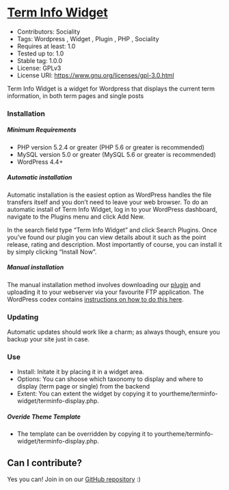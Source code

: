 
# [Term Info Widget](https:///github.com/socialityDev/Term-Info-Widget/)
- Contributors: Sociality
- Tags: Wordpress , Widget , Plugin , PHP , Sociality
- Requires at least: 1.0
- Tested up to: 1.0
- Stable tag: 1.0.0
- License: GPLv3
- License URI: https://www.gnu.org/licenses/gpl-3.0.html

Term Info Widget is a widget for Wordpress that displays the current term information, in both term pages and single posts


### Installation 

##### Minimum Requirements 

* PHP version 5.2.4 or greater (PHP 5.6 or greater is recommended)
* MySQL version 5.0 or greater (MySQL 5.6 or greater is recommended)
* WordPress 4.4+

##### Automatic installation 

Automatic installation is the easiest option as WordPress handles the file transfers itself and you don’t need to leave your web browser. To do an automatic install of Term Info Widget, log in to your WordPress dashboard, navigate to the Plugins menu and click Add New.

In the search field type “Term Info Widget” and click Search Plugins. Once you’ve found our plugin you can view details about it such as the point release, rating and description. Most importantly of course, you can install it by simply clicking “Install Now”.

##### Manual installation 

The manual installation method involves downloading our [plugin](https:///github.com/socialityDev/Term-Info-Widget/) and uploading it to your webserver via your favourite FTP application. The WordPress codex contains [instructions on how to do this here](https://codex.wordpress.org/Managing_Plugins#Manual_Plugin_Installation).

### Updating 

Automatic updates should work like a charm; as always though, ensure you backup your site just in case.

### Use 

* Install: Initate it by placing it in a widget area. 
* Options: You can shoose which taxonomy to display and where to display (term page or single) from the backend
* Extent: You can extent the widget by copying it to yourtheme/terminfo-widget/terminfo-display.php.

##### Overide Theme Template
* The template can be overridden by copying it to yourtheme/terminfo-widget/terminfo-display.php. 

## Can I contribute? 

Yes you can! Join in on our [GitHub repository](https:///github.com/socialityDev/Term-Info-Widget/) :)